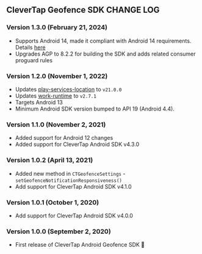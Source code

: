 ## CleverTap Geofence SDK CHANGE LOG

### Version 1.3.0 (February 21, 2024)
* Supports Android 14, made it compliant with Android 14 requirements. Details [here](https://developer.android.com/about/versions/14/summary)
* Upgrades AGP to 8.2.2 for building the SDK and adds related consumer proguard rules

### Version 1.2.0 (November 1, 2022)
* Updates [play-services-location](https://developers.google.com/android/guides/releases#october_13_2022) to `v21.0.0`
* Updates [work-runtime](https://developer.android.com/jetpack/androidx/releases/work#2.7.1) to `v2.7.1`
* Targets Android 13
* Minimum Android SDK version bumped to API 19 (Android 4.4).

### Version 1.1.0 (November 2, 2021)
* Added support for Android 12 changes
* Added support for CleverTap Android SDK v4.3.0

### Version 1.0.2 (April 13, 2021)
* Added new method in `CTGeofenceSettings` - `setGeofenceNotificationResponsiveness()`
* Add support for CleverTap Android SDK v4.1.0

### Version 1.0.1 (October 1, 2020)
* Add support for CleverTap Android SDK v4.0.0

### Version 1.0.0 (September 2, 2020)
* First release of CleverTap Android Geofence SDK 🎉